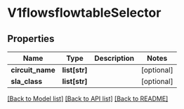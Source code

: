 # V1flowsflowtableSelector

## Properties
Name | Type | Description | Notes
------------ | ------------- | ------------- | -------------
**circuit_name** | **list[str]** |  | [optional] 
**sla_class** | **list[str]** |  | [optional] 

[[Back to Model list]](../README.md#documentation-for-models) [[Back to API list]](../README.md#documentation-for-api-endpoints) [[Back to README]](../README.md)

